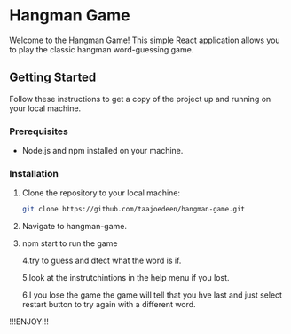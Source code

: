 # Hangman Game

Welcome to the Hangman Game! This simple React application allows you to play the classic hangman word-guessing game.

## Getting Started

Follow these instructions to get a copy of the project up and running on your local machine.

### Prerequisites

- Node.js and npm installed on your machine.

### Installation

1. Clone the repository to your local machine:

   ```bash
   git clone https://github.com/taajoedeen/hangman-game.git

   ```

2. Navigate to hangman-game.

3. npm start
   to run the game

   4.try to guess and dtect what the word is if.

   5.look at the instrutchintions in the help menu if you lost.

   6.I you lose the game the game will tell that you hve last and just select restart button to try again with a different word.

!!!ENJOY!!!
